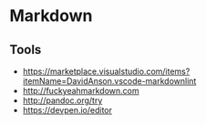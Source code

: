# Markdown

## Tools

- <https://marketplace.visualstudio.com/items?itemName=DavidAnson.vscode-markdownlint>
- <http://fuckyeahmarkdown.com>
- <http://pandoc.org/try>
- <https://devpen.io/editor>